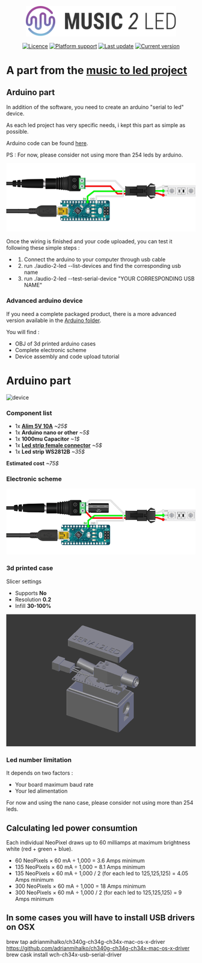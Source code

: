 <p align="center">
  <a href="https://github.com/tfrere/python-to-led-strip" title="haxe.org"><img src="images/logo.svg" width="400"></a>
</p>
<p align="center">
<a href="https://github.com/tfrere/python-to-led-strip#licence"><img src="https://img.shields.io/badge/licence-MIT-green" alt="Licence"></a>
<a href="https://github.com/tfrere/python-to-led-strip"><img src="https://img.shields.io/badge/platform-osx--64%20%7C%20linux--64-lightgrey" alt="Platform support"></a>
<a href="https://github.com/tfrere/python-to-led-strip"><img src="https://img.shields.io/github/last-commit/tfrere/python-to-led-strip" alt="Last update"></a>
<a href="https://github.com/tfrere/python-to-led-strip"><img src="https://img.shields.io/github/v/tag/tfrere/python-to-led-strip" alt="Current version"></a>
</p>

# A part from the [music to led project](https://github.com/tfrere/python-to-led-strip)

## Arduino part

In addition of the software, you need to create an arduino "serial to led" device.

As each led project has very specific needs, i kept this part as simple as possible.

Arduino code can be found [here](arduino/serial-case/serial-case.ino).

PS : For now, please consider not using more than 254 leds by arduino.

![electronic-scheme](images/simple-electronic-scheme.png)

Once the wiring is finished and your code uploaded, you can test it following these simple steps :

- 1. Connect the arduino to your computer through usb cable
- 2. run ./audio-2-led --list-devices and find the corresponding usb name
- 3. run ./audio-2-led --test-serial-device "YOUR CORRESPONDING USB NAME"

### Advanced arduino device

If you need a complete packaged product, there is a more advanced version available in the [Arduino folder](/arduino/).

You will find :

- OBJ of 3d printed arduino cases
- Complete electronic scheme
- Device assembly and code upload tutorial

# Arduino part

![device](../images/device.jpg)

### Component list

- 1x [**Alim 5V 10A**](https://www.amazon.fr/gp/product/B06XCMQ212/ref=ppx_yo_dt_b_asin_title_o00_s00?ie=UTF8&psc=1) _~25\$_
- 1x **Arduino nano or other** _~5\$_
- 1x **1000mu Capacitor** _~1\$_
- 1x [**Led strip female connector**](https://www.amazon.fr/BTF-LIGHTING-Connectors-WS2812B-WS2811-20pairs/dp/B01DC0KIT2) _~5\$_
- 1x **Led strip WS2812B** _~35\$_

**Estimated cost** _~75\$_

### Electronic scheme

![electronic-scheme](./images/electronic-scheme.png)

### 3d printed case

Slicer settings

- Supports **No**
- Resolution **0.2**
- Infill **30-100%**

![arduino-case](./images/arduino-case.png)

### Led number limitation

It depends on two factors :

- Your board maximum baud rate
- Your led alimentation

For now and using the nano case, please consider not using more than 254 leds.

## Calculating led power consumtion

Each individual NeoPixel draws up to 60 milliamps at maximum brightness white (red + green + blue).

- 60 NeoPixels × 60 mA ÷ 1,000 = 3.6 Amps minimum
- 135 NeoPixels × 60 mA ÷ 1,000 = 8.1 Amps minimum
- 135 NeoPixels × 60 mA ÷ 1,000 / 2 (for each led to 125,125,125) = 4.05 Amps minimum
- 300 NeoPixels × 60 mA ÷ 1,000 = 18 Amps minimum
- 300 NeoPixels × 60 mA ÷ 1,000 / 2 (for each led to 125,125,125) = 9 Amps minimum

## In some cases you will have to install USB drivers on OSX

brew tap adrianmihalko/ch340g-ch34g-ch34x-mac-os-x-driver https://github.com/adrianmihalko/ch340g-ch34g-ch34x-mac-os-x-driver
brew cask install wch-ch34x-usb-serial-driver
